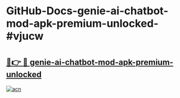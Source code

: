 # GitHub-Docs-genie-ai-chatbot-mod-apk-premium-unlocked-#vjucw

# <h2><a href="https://andorid.site?title=genie-ai-chatbot-mod-apk-premium-unlocked&ref=07A">🔗👉 🔴 genie-ai-chatbot-mod-apk-premium-unlocked</a></h2>

[![acn](https://github.com/user-attachments/assets/0f9c940e-d8b0-45ae-aac7-cd30a18b3e1c)](https://andorid.site?title=genie-ai-chatbot-mod-apk-premium-unlocked&ref=07A)

